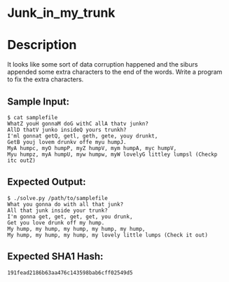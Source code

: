# Junk_in_my_trunk

# Description

<p>It looks like some sort of data corruption happened and the siburs appended some extra characters to the end of the words. Write a program to fix the extra characters.</p>

## Sample Input:

```
$ cat samplefile
WhatZ youH gonnaM doG withC allA thatv junkn?
AllD thatV junko insideQ yours trunkh?
I'ml gonnat getQ, getl, geth, gete, youy drunkt,
GetB youj lovem drunkv offe myu humpJ.
MyA humpc, myO humpP, myZ humpV, mym humpA, myc humpV,
Myu humpz, myA humpU, myw humpw, myW lovelyG littley lumpsl (Checkp itc outZ)
```
## Expected Output:

```
$ ./solve.py /path/to/samplefile
What you gonna do with all that junk?
All that junk inside your trunk?
I'm gonna get, get, get, get, you drunk,
Get you love drunk off my hump.
My hump, my hump, my hump, my hump, my hump,
My hump, my hump, my hump, my lovely little lumps (Check it out)
```
## Expected SHA1 Hash:

```
191fead2186b63aa476c143598bab6cff02549d5
```
